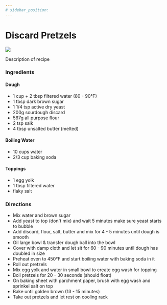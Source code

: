 ```yaml
---
# sidebar_position:
---
```


# Discard Pretzels

![](/img/recipes/sourdough/discard_pretzels.jpg)

Description of recipe

### Ingredients

#### Dough

- 1 cup + 2 tbsp filtered water (80 - 90°F)
- 1 tbsp dark brown sugar
- 1 1/4 tsp active dry yeast
- 200g sourdough discard
- 567g all purpose flour
- 2 tsp salk
- 4 tbsp unsalted butter (melted)

#### Boiling Water

- 10 cups water
- 2/3 cup baking soda

#### Toppings

- 1 egg yolk
- 1 tbsp filtered water
- flaky salt

### Directions

- Mix water and brown sugar
- Add yeast to top (don't mix) and wait 5 minutes make sure yeast starts to bubble
- Add discard, flour, salt, butter and mix for 4 - 5 minutes until dough is smooth
- Oil large bowl & transfer dough ball into the bowl
- Cover with damp cloth and let sit for 60 - 90 minutes until dough has doubled in size
- Preheat oven to 450°F and start boiling water with baking soda in it
- Roll out pretzels
- Mix egg yolk and water in small bowl to create egg wash for topping
- Boil pretzels for 20 - 30 seconds (should float)
- On baking sheet with parchment paper, brush with egg wash and sprinkel salt on top
- Bake until golden brown (13 - 15 minutes)
- Take out pretzels and let rest on cooling rack
